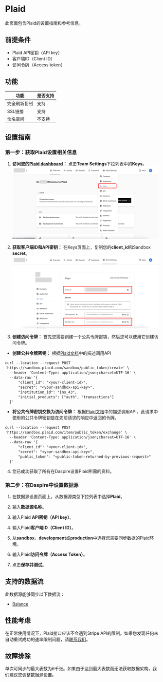 # Plaid

此页面包含Plaid的设置指南和参考信息。

## 前提条件

* Plaid API密钥（API key）
* 客户端ID（Client ID）
* 访问令牌（Access token）

## 功能 

| 功能 | 是否支持 |
| --- | --- |
| 完全刷新复制 | 支持 |
| SSL链接 | 支持 |
| 命名空间 | 不支持 |

## 设置指南

### 第一步：获取Plaid设置相关信息

1. **访问您的[Plaid dashboard](https://dashboard.plaid.com/overview)：** 点击**Team Settings**下拉列表中的**Keys**。
![Plaid Keys](/docs/setup-guide/assets/images/plaid-keys.jpg "Plaid Keys")

2. **获取客户端ID和API密钥：** 在Keys页面上，复制您的**client_id**和Sandbox **secret**。
![Plaid Client Id Secret](/docs/setup-guide/assets/images/plaid-client-id-secret.jpg "Plaid Client Id Secret")

3. **创建访问令牌：** 首先您需要创建一个公共令牌密钥，然后您可以使用它创建访问令牌。

* **创建公共令牌密钥：** 根据[Plaid文档](https://plaid.com/docs/api/sandbox/#sandboxpublic_tokencreate)中的描述调用API 
```
curl --location --request POST 'https://sandbox.plaid.com/sandbox/public_token/create' \
  --header 'Content-Type: application/json;charset=UTF-16' \
  --data-raw '{
      "client_id": "<your-client-id>",
      "secret": "<your-sandbox-api-key>",
      "institution_id": "ins_43",
      "initial_products": ["auth", "transactions"]
  }'
```

* **将公共令牌密钥交换为访问令牌：** 根据[Plaid文档](https://plaid.com/docs/api/tokens/#itempublic_tokenexchange)中的描述调用API。此请求中使用的公共令牌密钥是在先前请求的响应中返回的令牌。
```
curl --location --request POST 'https://sandbox.plaid.com/item/public_token/exchange' \
  --header 'Content-Type: application/json;charset=UTF-16' \
  --data-raw '{
      "client_id": "<your-client-id>",
      "secret": "<your-sandbox-api-key>",
      "public_token": "<public-token-returned-by-previous-request>"
  }'
```

4. 您已成功获取了所有在Daspire设置Plaid所需的资料。

### 第二步：在Daspire中设置数据源

1. 在数据源设置页面上，从数据源类型下拉列表中选择**Plaid**。

2. 输入**数据源名称**。

3. 输入Plaid **API密钥（API key）**。

4. 输入Plaid**客户端ID（Client ID）**。

5. 从**sandbox**，**development**或**production**中选择您需要同步数据的Plaid环境。

6. 输入Plaid**访问令牌（Access Token）**。

7. 点击**保存并测试**。

## 支持的数据流

此数据源能够同步以下数据流：

* [Balance](https://plaid.com/docs/api/products/#balance)

## 性能考虑

在正常使用情况下，Plaid接口应该不会遇到Stripe API的限制。如果您发现任何未自动重试成功的速率限制问题，请[联系我们](mailto:support@daspire.com)。

## 故障排除

单次可同步的最大表数为6千张。如果由于达到最大表数而无法获取数据架构，我们建议您调整数据源设置。